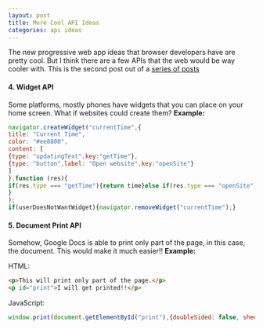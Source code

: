 ```yaml
---
layout: post
title: More Cool API Ideas
categories: api ideas
---
```

The new progressive web app ideas that browser developers have are pretty cool. But I think there are a few APIs that the web would be way cooler with.
This is the second post out of a [series of posts](https://kyleplo.github.io/blog#ideas)
#### 4. Widget API
Some platforms, mostly phones have widgets that you can place on your home screen. What if websites could create them?
**Example:**
```javascript
navigator.createWidget("currentTime",{
title: "Current Time",
color: "#ee8800",
content: [
{type: "updatingText",key:"getTime"},
{type: "button",label: "Open website",key:"openSite"}
]
},function (res){
if(res.type === "getTime"){return time}else if(res.type === "openSite"){window.open("http://time.is")}
}
);
if(userDoesNotWantWidget){navigator.removeWidget("currentTime");}
```
#### 5. Document Print API
Somehow, Google Docs is able to print only part of the page, in this case, the document. This would make it much easier!!
**Example:**

HTML:
```html
<p>This will print only part of the page.</p>
<p id="print">I will get printed!!</p>
```
JavaScript:
```javascript
window.print(document.getElementById("print"),{doubleSided: false, sheets: 1, color: true});
```
